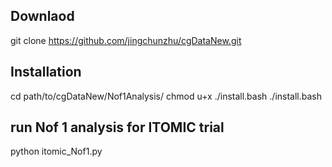 ## Downlaod
git clone https://github.com/jingchunzhu/cgDataNew.git

## Installation

cd path/to/cgDataNew/Nof1Analysis/
chmod u+x ./install.bash
./install.bash

## run Nof 1 analysis for ITOMIC trial
python itomic_Nof1.py



